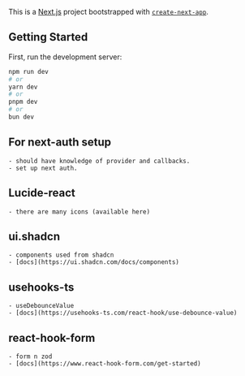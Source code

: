 This is a [Next.js](https://nextjs.org) project bootstrapped with [`create-next-app`](https://nextjs.org/docs/app/api-reference/cli/create-next-app).

## Getting Started

First, run the development server:

```bash
npm run dev
# or
yarn dev
# or
pnpm dev
# or
bun dev
```


## For next-auth setup
    
    - should have knowledge of provider and callbacks.
    - set up next auth.

## Lucide-react
    - there are many icons (available here)

## ui.shadcn
    - components used from shadcn
    - [docs](https://ui.shadcn.com/docs/components)

## usehooks-ts
    - useDebounceValue
    - [docs](https://usehooks-ts.com/react-hook/use-debounce-value)
    
## react-hook-form
    - form n zod
    - [docs](https://www.react-hook-form.com/get-started)
    


